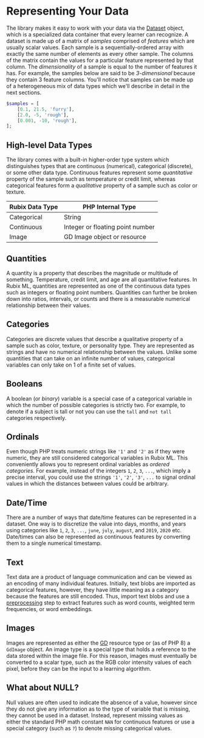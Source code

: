 # Representing Your Data
The library makes it easy to work with your data via the [Dataset](datasets/api.md) object, which is a specialized data container that every learner can recognize. A dataset is made up of a matrix of *samples* comprised of *features* which are usually scalar values. Each sample is a sequentially-ordered array with exactly the same number of elements as every other sample. The columns of the matrix contain the values for a particular feature represented by that column. The *dimensionality* of a sample is equal to the number of features it has. For example, the samples below are said to be *3-dimensional* because they contain 3 feature columns. You'll notice that samples can be made up of a heterogeneous mix of data types which we'll describe in detail in the next sections.

```php
$samples = [
    [0.1, 21.5, 'furry'],
    [2.0, -5, 'rough'],
    [0.001, -10, 'rough'],
];
```

## High-level Data Types
The library comes with a built-in higher-order type system which distinguishes types that are continuous (numerical), categorical (discrete), or some other data type. Continuous features represent some *quantitative* property of the sample such as temperature or credit limit, whereas categorical features form a *qualitative* property of a sample such as color or texture.

| Rubix Data Type | PHP Internal Type |
|---|---|
| Categorical | String |
| Continuous | Integer or floating point number |
| Image | GD Image object or resource |

## Quantities
A quantity is a property that describes the magnitude or multitude of something. Temperature, credit limit, and age are all quantitative features. In Rubix ML, quantities are represented as one of the continuous data types such as integers or floating point numbers. Quantities can further be broken down into ratios, intervals, or counts and there is a measurable numerical relationship between their values.

## Categories
Categories are discrete values that describe a qualitative property of a sample such as color, texture, or personality type. They are represented as strings and have no numerical relationship between the values. Unlike some quantities that can take on an infinite number of values, categorical variables can only take on 1 of a finite set of values.

## Booleans
A boolean (or *binary*) variable is a special case of a categorical variable in which the number of possible categories is strictly two. For example, to denote if a subject is tall or not you can use the `tall` and `not tall` categories respectively.

## Ordinals
Even though PHP treats numeric strings like `'1'` and `'2'` as if they were numeric, they are still considered categorical variables in Rubix ML. This conveniently allows you to represent ordinal variables as *ordered categories*. For example, instead of the integers `1`, `2`, `3`, `...`, which imply a precise interval, you could use the strings `'1'`, `'2'`, `'3'`, `...` to signal ordinal values in which the distances between values could be arbitrary.

## Date/Time
There are a number of ways that date/time features can be represented in a dataset. One way is to discretize the value into days, months, and years using categories like `1`, `2`, `3`, `...`, `june`, `july`, `august`, and `2019`, `2020` etc. Date/times can also be represented as continuous features by converting them to a single numerical timestamp.

## Text
Text data are a product of language communication and can be viewed as an encoding of many individual features. Initially, text blobs are imported as categorical features, however, they have little meaning as a category because the features are still encoded. Thus, import text blobs and use a [preprocessing](preprocessing.md) step to extract features such as word counts, weighted term frequencies, or word embeddings.

## Images
Images are represented as either the [GD](https://www.php.net/manual/en/book.image.php) resource type or (as of PHP 8) a `GdImage` object. An image type is a special type that holds a reference to the data stored within the image file. For this reason, images must eventually be converted to a scalar type, such as the RGB color intensity values of each pixel, before they can be the input to a learning algorithm.

## What about NULL?
Null values are often used to indicate the absence of a value, however since they do not give any information as to the type of variable that is missing, they cannot be used in a dataset. Instead, represent missing values as either the standard PHP math constant `NAN` for continuous features or use a special category (such as `?`) to denote missing categorical values.
